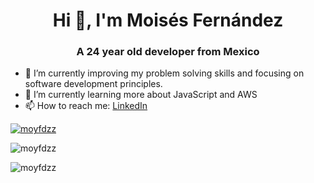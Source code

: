 <h1 align="center">Hi 👋, I'm Moisés Fernández</h1>
<h3 align="center">A 24 year old developer from Mexico</h3>

- 🔭 I’m currently improving my problem solving skills and focusing on software development principles.
- 🌱 I’m currently learning more about JavaScript and AWS
- 📫 How to reach me: [LinkedIn](https://www.linkedin.com/in/moyfdzz/)

<p align="left"> <a href="https://github.com/ryo-ma/github-profile-trophy"><img src="https://github-profile-trophy.vercel.app/?username=moyfdzz&theme=dracula&margin-w=15&margin-h=15" alt="moyfdzz" /></a> </p>
<p><img src="https://github-readme-stats.vercel.app/api?username=moyfdzz&count_private=true&show_icons=true&include_all_commits=true&theme=onedark&hide=issues,prs" alt="moyfdzz" /></p>
<p align="left"> <img src="https://komarev.com/ghpvc/?username=moyfdzz&label=Profile%20views&color=0e75b6&style=flat" alt="moyfdzz" /> </p>
